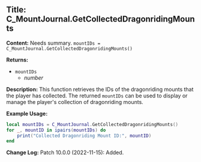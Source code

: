 ## Title: C_MountJournal.GetCollectedDragonridingMounts

**Content:**
Needs summary.
`mountIDs = C_MountJournal.GetCollectedDragonridingMounts()`

**Returns:**
- `mountIDs`
  - *number*

**Description:**
This function retrieves the IDs of the dragonriding mounts that the player has collected. The returned `mountIDs` can be used to display or manage the player's collection of dragonriding mounts.

**Example Usage:**
```lua
local mountIDs = C_MountJournal.GetCollectedDragonridingMounts()
for _, mountID in ipairs(mountIDs) do
    print("Collected Dragonriding Mount ID:", mountID)
end
```

**Change Log:**
Patch 10.0.0 (2022-11-15): Added.